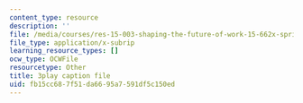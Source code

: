 ```yaml
---
content_type: resource
description: ''
file: /media/courses/res-15-003-shaping-the-future-of-work-15-662x-spring-2016/fb15cc687f51da6695a7591df5c150ed_xApFTcsFPcQ.srt
file_type: application/x-subrip
learning_resource_types: []
ocw_type: OCWFile
resourcetype: Other
title: 3play caption file
uid: fb15cc68-7f51-da66-95a7-591df5c150ed
---
```

